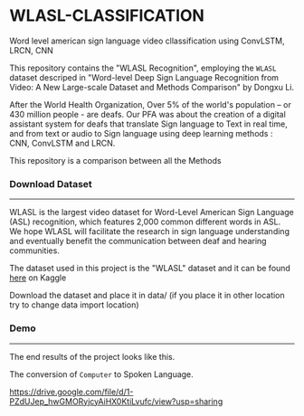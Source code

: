 # WLASL-CLASSIFICATION
Word level american sign language video cllassification using ConvLSTM, LRCN, CNN 

This repository contains the "WLASL Recognition", employing the `WLASL` dataset descriped in "Word-level Deep Sign Language Recognition from Video: A New Large-scale Dataset and Methods Comparison" by Dongxu Li.



After the World Health Organization, Over 5% of the world's population – or 430 million people - are deafs. Our PFA was about the creation of a digital assistant system for deafs that translate Sign language to Text in real time, and from text or audio to Sign language using deep learning methods : CNN, ConvLSTM and LRCN.

This repository is a comparison between all the Methods

### Download Dataset
-----------------

WLASL is the largest video dataset for Word-Level American Sign Language (ASL) recognition, which features 2,000 common different words in ASL. We hope WLASL will facilitate the research in sign language understanding and eventually benefit the communication between deaf and hearing communities.

The dataset used in this project is the "WLASL" dataset and it can be found [here](https://www.kaggle.com/datasets/risangbaskoro/wlasl-processed) on Kaggle

Download the dataset and place it in data/ (if you place it in other location try to change data import location)


### Demo
-----------------

The end results of the project looks like this. 

The conversion of `Computer` to Spoken Language.


https://drive.google.com/file/d/1-PZdUJep_hwGMORyjcyAiHX0KtiLvufc/view?usp=sharing


